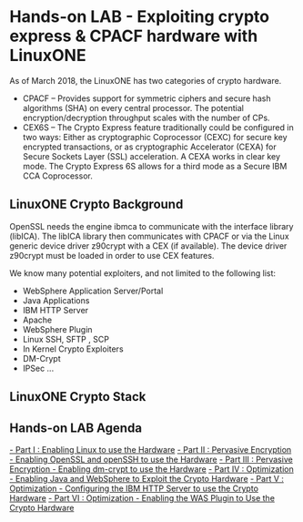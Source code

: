 # Hands-on LAB - Exploiting crypto express & CPACF hardware with LinuxONE
As of March 2018, the LinuxONE has two categories of crypto hardware.
- CPACF – Provides support for symmetric ciphers and secure hash algorithms (SHA) on every central processor. The potential encryption/decryption throughput scales with the number of CPs.
- CEX6S – The Crypto Express feature traditionally could be configured in two ways: Either as cryptographic Coprocessor (CEXC) for secure key encrypted transactions, or as cryptographic Accelerator (CEXA) for Secure Sockets Layer (SSL) acceleration. A CEXA works in clear key mode. The Crypto Express 6S allows for a third mode as a Secure IBM CCA Coprocessor.

## LinuxONE Crypto Background
OpenSSL needs the engine ibmca to communicate with the interface library (libICA). The libICA library then communicates with CPACF or via the Linux generic device driver z90crypt with a CEX (if available). The device driver z90crypt must be loaded in order to use CEX features.

We know many potential exploiters, and not limited to the following list:
- WebSphere Application Server/Portal
- Java Applications
- IBM HTTP Server
- Apache
- WebSphere Plugin
- Linux SSH, SFTP , SCP
- In Kernel Crypto Exploiters
- DM-Crypt
- IPSec
...

## LinuxONE Crypto Stack
<crypto stack picture here>
  
## Hands-on LAB Agenda
[- Part I : Enabling Linux to use the Hardware](https://github.com/guikarai/LinuxONE-crypto-utils/blob/master/part1.md)
[- Part II : Pervasive Encryption - Enabling OpenSSL and openSSH to use the Hardware](https://www.google.com)
[- Part III : Pervasive Encryption - Enabling dm-crypt to use the Hardware](https://www.google.com)
[- Part IV : Optimization - Enabling Java and WebSphere to Exploit the Crypto Hardware](https://www.google.com)
[- Part V : Optimization - Configuring the IBM HTTP Server to use the Crypto Hardware](https://www.google.com)
[- Part VI : Optimization - Enabling the WAS Plugin to Use the Crypto Hardware](https://www.google.com)

